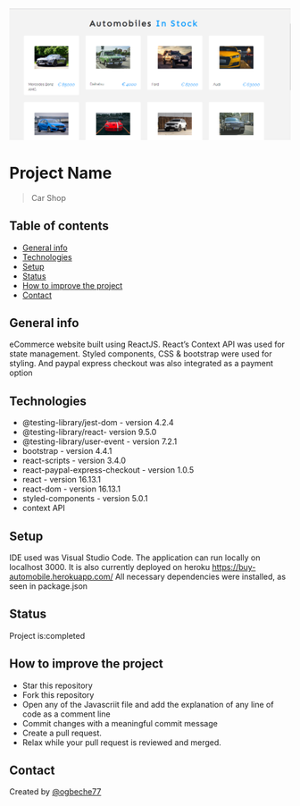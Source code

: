 <img src="img/img6.png" alt="screenshot">

# Project Name

> Car Shop

## Table of contents

- [General info](#general-info)
- [Technologies](#technologies)
- [Setup](#setup)
- [Status](#status)
- [How to improve the project](#how-to-improve-the-project)
- [Contact](#contact)

## General info

eCommerce website built using ReactJS. React’s Context API was used for state management. Styled components, CSS & bootstrap were used for styling. And paypal express checkout was also integrated as a payment option

## Technologies

- @testing-library/jest-dom - version 4.2.4
- @testing-library/react- version 9.5.0
- @testing-library/user-event - version 7.2.1
- bootstrap - version 4.4.1
- react-scripts - version 3.4.0
- react-paypal-express-checkout - version 1.0.5
- react - version 16.13.1
- react-dom - version 16.13.1
- styled-components - version 5.0.1
- context API

## Setup

IDE used was Visual Studio Code. The application can run locally on localhost 3000. It is also currently deployed on heroku https://buy-automobile.herokuapp.com/
All necessary dependencies were installed, as seen in package.json

## Status

Project is:completed

## How to improve the project

- Star this repository
- Fork this repository
- Open any of the Javascriit file and add the explanation of any line of code as a comment line
- Commit changes with a meaningful commit message
- Create a pull request.
- Relax while your pull request is reviewed and merged.

## Contact

Created by [@ogbeche77](https://github.com/ogbeche77)
